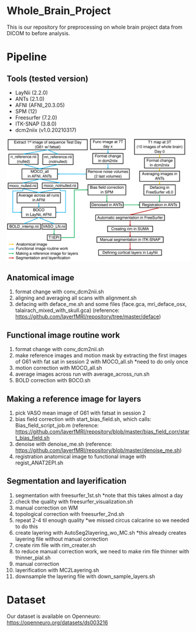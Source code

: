 # Whole_Brain_Project

This is our repository for preprocessing on whole brain project data from DICOM to before analysis.


# Pipeline


## Tools (tested version)
- LayNii (2.2.0)
- ANTs (2.1.0)
- AFNI (AFNI_20.3.05)
- SPM (12)
- Freesurfer (7.2.0)
- ITK-SNAP (3.8.0)
- dcm2niix (v1.0.20210317)

![](image/pipeline.png)

## Anatomical image
1. format change with conv_dcm2nii.sh
2. aligning and averaging all scans with alignment.sh
3. defacing with deface_me.sh and some files (face.gca, mri_deface_osx, talairach_mixed_with_skull.gca)
(reference: https://github.com/layerfMRI/repository/tree/master/deface) 

## Functional image routine work
1. format change with conv_dcm2nii.sh
2. make reference images and motion mask by extracting the first images of G61 with fat sat in session 2 with MOCO_all.sh *need to do only once
3. motion correction with MOCO_all.sh
4. average images across run with average_across_run.sh
5. BOLD correction with BOCO.sh


## Making a reference image for layers
1. pick VASO mean image of G61 with fatsat in session 2
2. bias field correction with start_bias_field.sh, which calls: Bias_field_script_job.m
 (reference: https://github.com/layerfMRI/repository/blob/master/bias_field_corr/start_bias_field.sh 
3. denoise with denoise_me.sh 
(reference: https://github.com/layerfMRI/repository/blob/master/denoise_me.sh)
4. registration anatomical image to functional image with regist_ANAT2EPI.sh


## Segmentation and layerification
1. segmentation with freesurfer_1st.sh *note that this takes almost a day
2. check the quality with freesurfer_visualization.sh
3. manual correction on WM
4. topological correction with freesurfer_2nd.sh
5. repeat 2-4 til enough quality *we missed circus calcarine so we needed to do this 
6. create layering with AutoSeg2layering_wo_MC.sh *this already creates layering file without manual correction
7. create rim file with rim_creater.sh
8. to reduce manual correction work, we need to make rim file thinner with thinner_pial.sh
9. manual correction 
10. layerification with MC2Layering.sh 
11. downsample the layering file with down_sample_layers.sh

# Dataset
Our dataset is available on Openneuro: https://openneuro.org/datasets/ds003216
